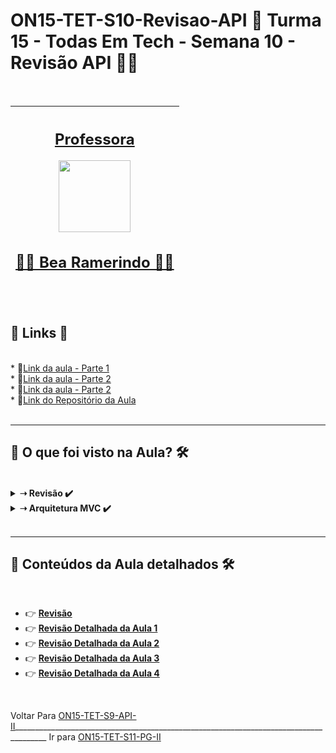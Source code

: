 # ON15-TET-S10-Revisao-API 🤝 Turma 15 - Todas Em Tech - Semana 10 - Revisão API 👩‍💻
</br>
<div align="center">

| [<h2>Professora</h2><img src="https://avatars.githubusercontent.com/u/89533112?v=4" width=115><br><h2>👩‍🏫 Bea Ramerindo ✍🏽</h2>](https://github.com/beatrizramerindo) |  
| :---: |

</div>
</br>

<div>
  <summary>
    <h2>🔗 Links 🔗</h2>
  </summary>
  </br>
  <div>    
    * 📌<a href="https://www.youtube.com/watch?v=prpiYJLRWOM&list=PLymAQGA_lVagCUqYtEgogYohW4KJil1Qw&index=27">Link da aula - Parte 1</a>
    <br/>
    * 📌<a href="https://www.youtube.com/watch?v=b3c_VRAem7Y&list=PLymAQGA_lVagCUqYtEgogYohW4KJil1Qw&index=28">Link da aula - Parte 2</a>
    <br/>
    * 📌<a href="https://www.youtube.com/watch?v=M2pprpDiIig&list=PLymAQGA_lVagCUqYtEgogYohW4KJil1Qw&index=29">Link da aula - Parte 2</a>
    <br/>
    * 📌<a href="https://github.com/reprograma/ON15-TET-S10-Revisao-API">Link do Repositório da Aula</a>
    <br/>
  </div>
</div>
</br>

___
##  👀 O que foi visto na Aula? 🛠️
</br>
<details>
    <summary>
      <strong>➝ Revisão ✔️</strong>
    </summary>    
    <div align="left">        
      <table border=1>             
        <tr>
          <td align="center">👉</td>                
          <td>Node.js</td>                
          <td align="center">✅</td>
        </tr>
        <tr> 
          <td align="center">👉</td>
          <td>HTTP</td>                
          <td align="center">✅</td>
        </tr>
        <tr>    
          <td align="center">👉</td>            
          <td> API</td>                
          <td align="center">✅</td>
        </tr>
	      <tr>    
          <td align="center">👉</td>            
          <td>REST e RESTful</td>                
          <td align="center">✅</td>
        </tr>
      </table>               
    </div>
</details>

<details>
    <summary>
      <strong>➝ Arquitetura MVC ✔️</strong>
    </summary>    
    <div align="left">        
      <table border=1>             
        <tr>
          <td align="center">👉</td>                
          <td>Server.js</td>                
          <td align="center">✅</td>
        </tr>
        <tr> 
          <td align="center">👉</td>
          <td>App.js</td>                
          <td align="center">✅</td>
        </tr>
        <tr>    
          <td align="center">👉</td>            
          <td>Routes</td>                
          <td align="center">✅</td>
        </tr>
	<tr>    
          <td align="center">👉</td>            
          <td>Controller</td>                
          <td align="center">✅</td>
        </tr>
	<tr>    
          <td align="center">👉</td>            
          <td>Model</td>                
          <td align="center">✅</td>
        </tr>
      </table>               
    </div>
</details>
</br>

___
##  🔨 Conteúdos da Aula detalhados 🛠️
</br>

  * 👉 [**Revisão**](readme/README1.md)
  * 👉 [**Revisão Detalhada da Aula 1**](readme/README2.md)
  * 👉 [**Revisão Detalhada da Aula 2**](readme/README3.md)
  * 👉 [**Revisão Detalhada da Aula 3**](readme/README4.md)
  * 👉 [**Revisão Detalhada da Aula 4**](readme/README5.md)

</br>

Voltar Para [ON15-TET-S9-API-II](https://github.com/AlineAlmeida85/Reprograma-Curso-Completo/tree/main/Aulas/ON15-TET-S9-API-II)______________________________________________________________________________________ Ir para [ON15-TET-S11-PG-II](https://github.com/AlineAlmeida85/Reprograma-Curso-Completo/tree/main/Aulas/ON15-TET-S11-PG-II)
